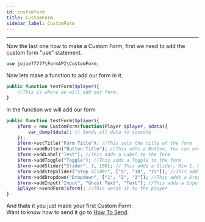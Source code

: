 ```yaml
---
id: customform
title: CustomForm
sidebar_label: CustomForm
---
```

___
Now the last one how to make a Custom Form, first we need to add the custom form "use" statement.  
```php
use jojoe77777\FormAPI\CustomForm;
```

Now lets make a function to add our form in it.  
```php
public function testForm($player){
    //This is where we will add our form.
}
```

In the function we will add our form
```php
public function testForm($player){
    $form = new CustomForm(function(Player $player, $data){
        var_dump($data); // Sends all data to console
    });
    $form->setTitle("Form Title"); //This sets the title of the form
    $form->addButton("Button Title"); //This adds a Button, You can use this for a Command Shortcut at Case
    $form->addLabel("Text"); //This adds a Label to the form
    $form->addToggle("Toggle"); //This adds a Toggle to the form
    $form->addSlider("Slider", 1, 100); // This adds a Slider, Min 1, Max 100
    $form->addStepSlider("Step Slider", ["5", "10", "15"]); //This adds a Step Slider, 5, 10 & 15
    $form->addDropdown("Dropdown", ["1", "2", "3"]); //This adds a Dropdowm, Options 1, 2 & 3
    $form->addInput("Input", "Ghost Text", "Text"); //This adds a Input, Text already entered
    $player->sendForm($form); //This sends it to the player
}
```  
And thats it you just made your first Custom Form.  
Want to know how to send it go to [How To Send](howtosend).
